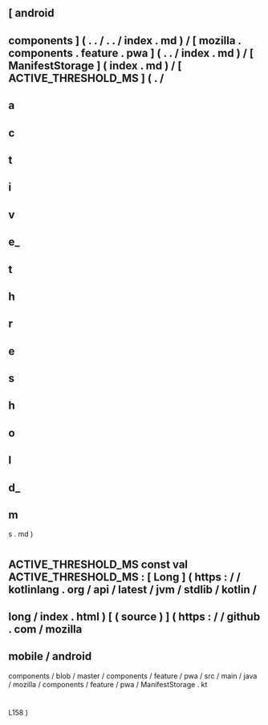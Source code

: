 [
android
-
components
]
(
.
.
/
.
.
/
index
.
md
)
/
[
mozilla
.
components
.
feature
.
pwa
]
(
.
.
/
index
.
md
)
/
[
ManifestStorage
]
(
index
.
md
)
/
[
ACTIVE_THRESHOLD_MS
]
(
.
/
-
a
-
c
-
t
-
i
-
v
-
e_
-
t
-
h
-
r
-
e
-
s
-
h
-
o
-
l
-
d_
-
m
-
s
.
md
)
#
ACTIVE_THRESHOLD_MS
const
val
ACTIVE_THRESHOLD_MS
:
[
Long
]
(
https
:
/
/
kotlinlang
.
org
/
api
/
latest
/
jvm
/
stdlib
/
kotlin
/
-
long
/
index
.
html
)
[
(
source
)
]
(
https
:
/
/
github
.
com
/
mozilla
-
mobile
/
android
-
components
/
blob
/
master
/
components
/
feature
/
pwa
/
src
/
main
/
java
/
mozilla
/
components
/
feature
/
pwa
/
ManifestStorage
.
kt
#
L158
)
